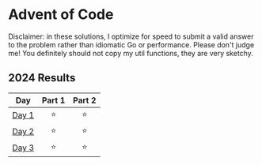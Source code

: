 # Advent of Code

Disclaimer: in these solutions, I optimize for speed to submit a valid answer to the problem rather than idiomatic Go or performance. Please don't judge me! You definitely should not copy my util functions, they are very sketchy.

<!--- advent_readme_stars table --->
## 2024 Results

| Day | Part 1 | Part 2 |
| :---: | :---: | :---: |
| [Day 1](https://adventofcode.com/2024/day/1) | ⭐ | ⭐ |
| [Day 2](https://adventofcode.com/2024/day/2) | ⭐ | ⭐ |
| [Day 3](https://adventofcode.com/2024/day/3) | ⭐ | ⭐ |
<!--- advent_readme_stars table --->
